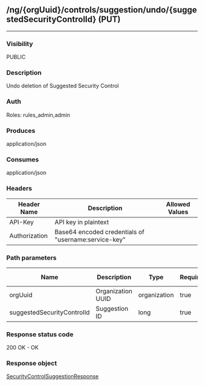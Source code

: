 ## /ng/{orgUuid}/controls/suggestion/undo/{suggestedSecurityControlId} (PUT)
---
### Visibility
PUBLIC
### Description
Undo deletion of Suggested Security Control
### Auth
Roles: rules_admin,admin
### Produces
application/json
### Consumes
application/json
### Headers
| Header Name | Description | Allowed Values |
| ----------- | ----------- | ----------- |
| API-Key | API key in plaintext |  |
| Authorization | Base64 encoded credentials of &quot;username:service-key&quot; |  |
### Path parameters
| Name | Description | Type | Required | Allowed Values |
| ----------- | ----------- | ----------- | ----------- | ----------- |
| orgUuid | Organization UUID | organization | true | String |
| suggestedSecurityControlId | Suggestion ID | long | true | Long |
### Response status code
200 OK - OK
### Response object
[SecurityControlSuggestionResponse](<../../objects/SecurityControlSuggestionResponse.md>)
